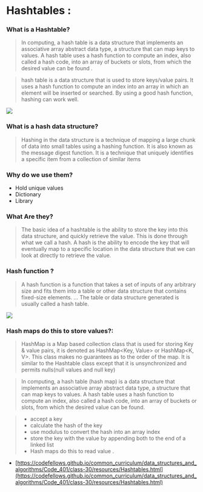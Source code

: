 # Hashtables :

### What is a Hashtable?

> In computing, a hash table is a data structure that implements an associative array abstract data type, a structure that can map keys to values. A hash table uses a hash function to compute an index, also called a hash code, into an array of buckets or slots, from which the desired value can be found . 

  >  hash table is a data structure that is used to store keys/value pairs. It uses a hash function to compute an index into an array in which an element will be inserted or searched. By using a good hash function, hashing can work well.

  ![](https://he-s3.s3.amazonaws.com/media/uploads/2cabd32.jpg)


 ### What is a hash data structure? 

 > Hashing in the data structure is a technique of mapping a large chunk of data into small tables using a hashing function. It is also known as the message digest function. It is a technique that uniquely identifies a specific item from a collection of similar items


 ### Why do we use them?

- Hold unique values
- Dictionary
- Library

### What Are they?

> The basic idea of a hashtable is the ability to store the key into this data structure, and quickly retrieve the value. This is done through what we call a hash. A hash is the ability to encode the key that will eventually map to a specific location in the data structure that we can look at directly to retrieve the value.

### Hash function ? 

   >A hash function is a function that takes a set of inputs of any arbitrary size and fits them into a table or other data structure that contains fixed-size elements. ... The table or data structure generated is usually called a hash table.

   <!-- ![](https://upload.wikimedia.org/wikipedia/commons/thumb/2/2b/Cryptographic_Hash_Function.svg/1200px-Cryptographic_Hash_Function.svg.png) -->

   ![](https://miro.medium.com/max/2000/1*GSNuwxBxEnym7qCF-GlRig.png)

   ### Hash maps do this to store values?:
   > HashMap is a Map based collection class that is used for storing Key & value pairs, it is denoted as HashMap<Key, Value> or HashMap<K, V>. This class makes no guarantees as to the order of the map. It is similar to the Hashtable class except that it is unsynchronized and permits nulls(null values and null key)

   > In computing, a hash table (hash map) is a data structure that implements an associative array abstract data type, a structure that can map keys to values. A hash table uses a hash function to compute an index, also called a hash code, into an array of buckets or slots, from which the desired value can be found.

   > - accept a key
> - calculate the hash of the key
> - use modulus to convert the hash into an array index
> - store the key with the value by appending both to  the end of a linked list
> - Hash maps do this to read value .


- [https://codefellows.github.io/common_curriculum/data_structures_and_algorithms/Code_401/class-30/resources/Hashtables.html](https://codefellows.github.io/common_curriculum/data_structures_and_algorithms/Code_401/class-30/resources/Hashtables.html)
